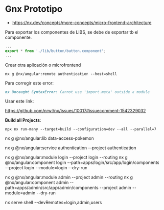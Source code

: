 # Gnx Prototipo

- https://nx.dev/concepts/more-concepts/micro-frontend-architecture

Para exportar los componentes de LIBS, se debe de exportar tb el componente.

````typescript
...
export * from './lib/button/button.component';
...
````

Crear otra aplicación o microfrontend

````shell
nx g @nx/angular:remote authentication --host=shell
````

Para corregir este error:

````markdown
nx Uncaught SyntaxError: Cannot use 'import.meta' outside a module
````

Usar este link:

https://github.com/nrwl/nx/issues/10017#issuecomment-1542329032

**Build all Projects**:

`````shell
npx nx run-many --target=build --configuration=dev --all --parallel=7
`````

nx g @nx/angular:lib data-access-pokemon

nx g @nx/angular:service authentication --project authentication

nx g @nx/angular:module login --project login --routing
nx g @nx/angular:component login --path=apps/login/src/app/login/components --project login --module=login --dry-run

nx g @nx/angular:module admin --project admin --routing
nx g @nx/angular:component admin --path=apps/admin/src/app/admin/components --project admin --module=admin --dry-run


nx serve shell --devRemotes=login,admin,users

